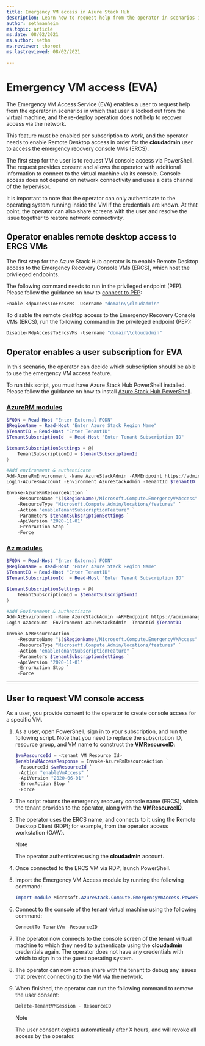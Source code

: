 ```yaml
---
title: Emergency VM access in Azure Stack Hub 
description: Learn how to request help from the operator in scenarios in which a user is locked out from the virtual machine.
author: sethmanheim
ms.topic: article
ms.date: 08/02/2021
ms.author: sethm
ms.reviewer: thoroet
ms.lastreviewed: 08/02/2021

---
```


# Emergency VM access (EVA)

The Emergency VM Access Service (EVA) enables a user to request help from the operator in scenarios in which that user is locked out from the virtual machine, and the re-deploy operation does not help to recover access via the network.

This feature must be enabled per subscription to work, and the operator needs to enable Remote Desktop access in order for the **cloudadmin** user to access the emergency recovery console VMs (ERCS).

The first step for the user is to request VM console access via PowerShell. The request provides consent and allows the operator with additional information to connect to the virtual machine via its console. Console access does not depend on network connectivity and uses a data channel of the hypervisor.

It is important to note that the operator can only authenticate to the operating system running inside the VM if the credentials are known. At that point, the operator can also share screens with the user and resolve the issue together to restore network connectivity.

## Operator enables remote desktop access to ERCS VMs

The first step for the Azure Stack Hub operator is to enable Remote Desktop access to the Emergency Recovery Console VMs (ERCS), which host the privileged endpoints.

The following command needs to run in the privileged endpoint (PEP). Please follow the guidance on how to [connect to PEP](../operator/azure-stack-privileged-endpoint.md?view=azs-2102):

```powershell
Enable-RdpAccessToErcsVMs -Username "domain\\cloudadmin"
```

To disable the remote desktop access to the Emergency Recovery Console VMs (ERCS), run the following command in the privileged endpoint (PEP):

```powershell
Disable-RdpAccessToErcsVMs -Username "domain\\cloudadmin"
```

## Operator enables a user subscription for EVA

In this scenario, the operator can decide which subscription should be able to use the emergency VM access feature.

To run this script, you must have Azure Stack Hub PowerShell installed. Please follow the guidance on how to install [Azure Stack Hub PowerShell](../operator/azure-stack-powershell-install.md?view=azs-2102).

### [AzureRM modules](#tab/azurerm1)

```powershell
$FQDN = Read-Host "Enter External FQDN"
$RegionName = Read-Host "Enter Azure Stack Region Name"
$TenantID = Read-Host "Enter TenantID"
$TenantSubscriptionId  = Read-Host "Enter Tenant Subscription ID"

$tenantSubscriptionSettings = @{
    TenantSubscriptionId = $tenantSubscriptionId
}

#Add environment & authenticate
Add-AzureRmEnvironment -Name AzureStackAdmin -ARMEndpoint https://adminmanagement.$RegionName.$FQDN
Login-AzureRmAccount -Environment AzureStackAdmin -TenantId $TenantID

Invoke-AzureRmResourceAction `
    -ResourceName "$($RegionName)/Microsoft.Compute.EmergencyVMAccess" `
    -ResourceType "Microsoft.Compute.Admin/locations/features" `
    -Action "enableTenantSubscriptionFeature" `
    -Parameters $tenantSubscriptionSettings `
    -ApiVersion "2020-11-01" `
    -ErrorAction Stop `
    -Force
```

### [Az modules](#tab/az1)

```powershell
$FQDN = Read-Host "Enter External FQDN"
$RegionName = Read-Host "Enter Azure Stack Region Name"
$TenantID = Read-Host "Enter TenantID"
$TenantSubscriptionId  = Read-Host "Enter Tenant Subscription ID"

$tenantSubscriptionSettings = @{
    TenantSubscriptionId = $tenantSubscriptionId
}

#Add Environment & Authenticate
Add-AzEnvironment -Name AzureStackAdmin -ARMEndpoint https://adminmanagement.$RegionName.$FQDN
Login-AzAccount -Environment AzureStackAdmin -TenantId $TenantID

Invoke-AzResourceAction `
    -ResourceName "$($RegionName)/Microsoft.Compute.EmergencyVMAccess" `
    -ResourceType "Microsoft.Compute.Admin/locations/features" `
    -Action "enableTenantSubscriptionFeature" `
    -Parameters $tenantSubscriptionSettings `
    -ApiVersion "2020-11-01" `
    -ErrorAction Stop `
    -Force
```

---

## User to request VM console access

As a user, you provide consent to the operator to create console access for a specific VM.

1. As a user, open PowerShell, sign in to your subscription, and run the following script. Note that you need to replace the subscription ID, resource group, and VM name to construct the **VMResourceID**:

   ```powershell
   $vmResourceId = <tenant VM Resource Id>
   $enableVMAccessResponse = Invoke-AzureRmResourceAction `
    -ResourceId $vmResourceId `
    -Action "enableVmAccess" `
    -ApiVersion "2020-06-01" `
    -ErrorAction Stop `
    -Force
   ```

2. The script returns the emergency recovery console name (ERCS), which the tenant provides to the operator, along with the **VMResourceID**.

3. The operator uses the ERCS name, and connects to it using the Remote Desktop Client (RDP); for example, from the operator access workstation (OAW).

   > [!NOTE]
   > The operator authenticates using the **cloudadmin** account.

4. Once connected to the ERCS VM via RDP, launch PowerShell.

5. Import the Emergency VM Access module by running the following command:

   ```powershell
   Import-module Microsoft.AzureStack.Compute.EmergencyVmAccess.PowerShellModule
   ```

6. Connect to the console of the tenant virtual machine using the following command:

   ```powershell
   ConnectTo-TenantVm -ResourceID
   ```

7. The operator now connects to the console screen of the tenant virtual machine to which they need to authenticate using the **cloudadmin** credentials again. The operator does not have any credentials with which to sign in to the guest operating system.

8. The operator can now screen share with the tenant to debug any issues that prevent connecting to the VM via the network.

9. When finished, the operator can run the following command to remove the user consent:

   ```powershell
   Delete-TenantVMSession - ResourceID
   ```

   > [!NOTE]
   > The user consent expires automatically after X hours, and will revoke all access by the operator.
